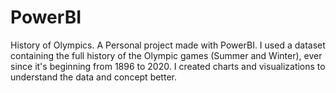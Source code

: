 # PowerBI
History of Olympics. 
A Personal project made with PowerBI. I used a dataset containing the full history of the Olympic games (Summer and Winter), ever since it's beginning from 1896 to 2020. 
I created charts and visualizations to understand the data and concept better. 

